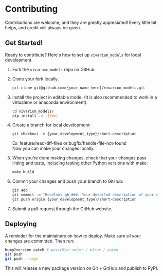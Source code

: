 # Contributing

Contributions are welcome, and they are greatly appreciated! Every little bit
helps, and credit will always be given.

## Get Started!

Ready to contribute? Here's how to set up `vivarium_models` for local development.

1. Fork the `vivarium_models` repo on GitHub.

2. Clone your fork locally:

    ```bash
    git clone git@github.com:{your_name_here}/vivarium_models.git
    ```

3. Install the project in editable mode. (It is also recommended to work in a virtualenv or anaconda environment):

    ```bash
    cd vivarium_models/
    pip install -e .[dev]
    ```

4. Create a branch for local development:

    ```bash
    git checkout -b {your_development_type}/short-description
    ```

    Ex: feature/read-tiff-files or bugfix/handle-file-not-found<br>
    Now you can make your changes locally.

5. When you're done making changes, check that your changes pass linting and
   tests, including testing other Python versions with make:

    ```bash
    make build
    ```

6. Commit your changes and push your branch to GitHub:

    ```bash
    git add .
    git commit -m "Resolves gh-###. Your detailed description of your changes."
    git push origin {your_development_type}/short-description
    ```

7. Submit a pull request through the GitHub website.

## Deploying

A reminder for the maintainers on how to deploy.
Make sure all your changes are committed.
Then run:

```bash
bump2version patch # possible: major / minor / patch
git push
git push --tags
```

This will release a new package version on Git + GitHub and publish to PyPI.

